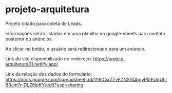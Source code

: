 # projeto-arquitetura

Projeto criado para coleta de Leads.

Informações serão listadas em uma planilha no google-sheets para contato posterior ou anúncios.

Ao clicar no botão, o usuário será redirecionado para um anúncio.

Link do site disponibilizado no endereço: https://projeto-arquitetura01.netlify.app/

Link da relação dos dados do formulário:  https://docs.google.com/spreadsheets/d/1Y6lCsrZZyFZNSl1QbgvPI5EUqULIB3Jm7r-DLZ8lpKY/edit?usp=sharing
